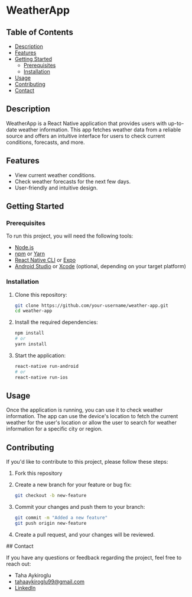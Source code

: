 # WeatherApp

## Table of Contents

- [Description](#description)
- [Features](#features)
- [Getting Started](#getting-started)
  - [Prerequisites](#prerequisites)
  - [Installation](#installation)
- [Usage](#usage)
- [Contributing](#contributing)
- [Contact](#contact)

## Description

WeatherApp is a React Native application that provides users with up-to-date weather information. This app fetches weather data from a reliable source and offers an intuitive interface for users to check current conditions, forecasts, and more.

## Features

- View current weather conditions.
- Check weather forecasts for the next few days.
- User-friendly and intuitive design.

## Getting Started

### Prerequisites

To run this project, you will need the following tools:

- [Node.js](https://nodejs.org/)
- [npm](https://www.npmjs.com/) or [Yarn](https://yarnpkg.com/)
- [React Native CLI](https://reactnative.dev/docs/environment-setup) or [Expo](https://expo.dev/)
- [Android Studio](https://developer.android.com/studio) or [Xcode](https://developer.apple.com/xcode/) (optional, depending on your target platform)

### Installation

1. Clone this repository:

   ```bash
   git clone https://github.com/your-username/weather-app.git
   cd weather-app
   ```
2. Install the required dependencies:
   
   ```bash
   npm install
   # or
   yarn install
   ```
3. Start the application:
   
   ```bash
   react-native run-android
   # or
   react-native run-ios
   ```

## Usage

Once the application is running, you can use it to check weather information. The app can use the device's location to fetch the current weather for the user's location or allow the user to search for weather information for a specific city or region.

## Contributing

If you'd like to contribute to this project, please follow these steps:

1. Fork this repository

2. Create a new branch for your feature or bug fix:
   
   ```bash
   git checkout -b new-feature
   ```
3. Commit your changes and push them to your branch:
   
   ```bash
   git commit -m "Added a new feature"
   git push origin new-feature
   ```
4. Create a pull request, and your changes will be reviewed.

## Contact

If you have any questions or feedback regarding the project, feel free to reach out:

- Taha Aykiroglu
- tahaaykiroglu99@gmail.com
- [LinkedIn](https://www.linkedin.com/in/tahaaykiroglu/)
